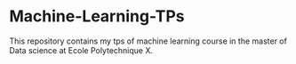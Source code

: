# Machine-Learning-TPs
This repository contains my tps of machine learning course in the master of Data science at Ecole Polytechnique X.
